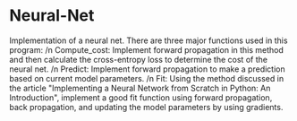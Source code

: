# Neural-Net
Implementation of a neural net. There are three major functions used in this program: /n
Compute_cost: Implement forward propagation in this method and then calculate the cross-entropy loss to determine the cost of the neural net. /n
Predict: Implement forward propagation to make a prediction based on current model parameters. /n
Fit: Using the method discussed in the article "Implementing a Neural Network from Scratch in Python: An Introduction",  implement a good fit function using forward propagation, back propagation, and updating the model parameters by using gradients.
